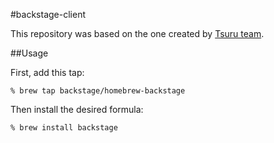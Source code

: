 #backstage-client

This repository was based on the one created by [Tsuru team](https://github.com/tsuru/homebrew-tsuru).

##Usage

First, add this tap:

	% brew tap backstage/homebrew-backstage

Then install the desired formula:

	% brew install backstage
